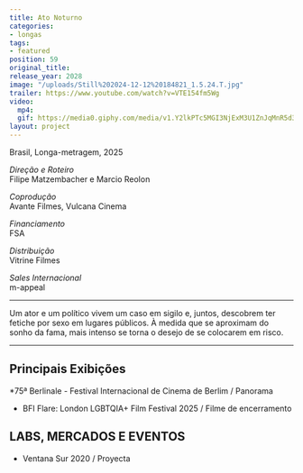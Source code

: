 ```yaml
---
title: Ato Noturno
categories:
- longas
tags:
- featured
position: 59
original_title: 
release_year: 2028
image: "/uploads/Still%202024-12-12%20184821_1.5.24.T.jpg"
trailer: https://www.youtube.com/watch?v=VTE154fm5Wg
video:
  mp4: 
  gif: https://media0.giphy.com/media/v1.Y2lkPTc5MGI3NjExM3U1ZnJqMnR5d3Y3dTZqdnZsZ3k0cWJpZXA4Zm5nbDRzZDBid2RwbCZlcD12MV9pbnRlcm5hbF9naWZfYnlfaWQmY3Q9Zw/RPfe1oy9Va4KmHe4BW/giphy.gif
layout: project
---
```


Brasil, Longa-metragem, 2025

*Direção e Roteiro*\
Filipe Matzembacher e Marcio Reolon

*Coprodução*\
Avante Filmes, Vulcana Cinema

*Financiamento*\
FSA

*Distribuição*\
Vitrine Filmes

*Sales Internacional*\
m-appeal

***

Um ator e um político vivem um caso em sigilo e, juntos, descobrem ter fetiche por sexo em lugares públicos. À medida que se aproximam do sonho da fama, mais intenso se torna o desejo de se colocarem em risco.

***

## Principais Exibições

*75ª Berlinale - Festival Internacional de Cinema de Berlim / Panorama
* BFI Flare: London LGBTQIA+ Film Festival 2025 / Filme de encerramento

## LABS, MERCADOS E EVENTOS

* Ventana Sur 2020 / Proyecta